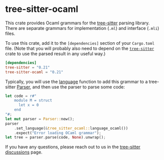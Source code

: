 # tree-sitter-ocaml

This crate provides Ocaml grammars for the [tree-sitter][] parsing library.
There are separate grammars for implementation (`.ml`) and interface (`.mli`)
files.

To use this crate, add it to the `[dependencies]` section of your `Cargo.toml`
file. (Note that you will probably also need to depend on the
[`tree-sitter`][tree-sitter crate] crate to use the parsed result in any useful
way.)

```toml
[dependencies]
tree-sitter = "0.21"
tree-sitter-ocaml = "0.21"
```

Typically, you will use the [language][language func] function to add this
grammar to a tree-sitter [Parser][], and then use the parser to parse some code:

```rust
let code = r#"
    module M = struct
      let x = 0
    end
"#;
let mut parser = Parser::new();
parser
    .set_language(&tree_sitter_ocaml::language_ocaml())
    .expect("Error loading OCaml grammar");
let tree = parser.parse(code, None).unwrap();
```

If you have any questions, please reach out to us in the [tree-sitter
discussions] page.

[Language]: https://docs.rs/tree-sitter/*/tree_sitter/struct.Language.html
[language func]: https://docs.rs/tree-sitter-rust/*/tree_sitter_ocaml/fn.language_ocaml.html
[Parser]: https://docs.rs/tree-sitter/*/tree_sitter/struct.Parser.html
[tree-sitter]: https://tree-sitter.github.io/
[tree-sitter crate]: https://crates.io/crates/tree-sitter
[tree-sitter discussions]: https://github.com/tree-sitter/tree-sitter/discussions
